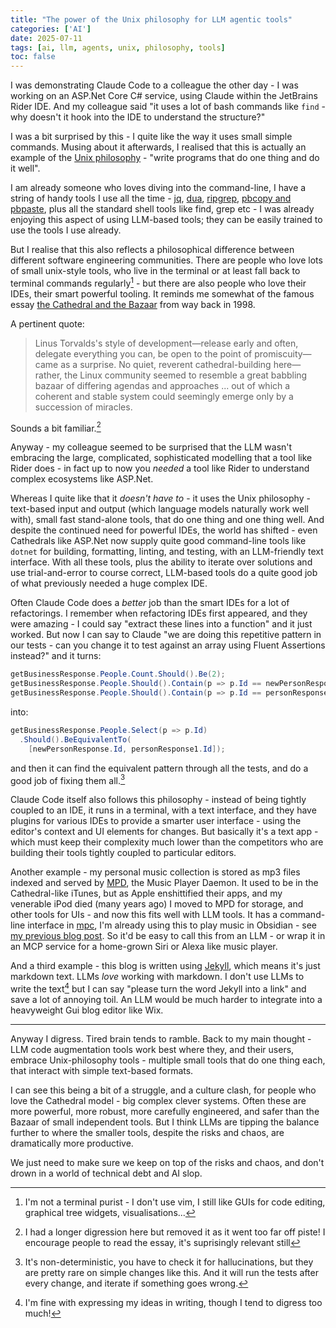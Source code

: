 ```yaml
---
title: "The power of the Unix philosophy for LLM agentic tools"
categories: ['AI']
date: 2025-07-11
tags: [ai, llm, agents, unix, philosophy, tools]
toc: false
---
```


I was demonstrating Claude Code to a colleague the other day - I was working on an ASP.Net Core C# service, using Claude within the JetBrains Rider IDE. And my colleague said "it uses a lot of bash commands like `find` - why doesn't it hook into the IDE to understand the structure?"

I was a bit surprised by this - I quite like the way it uses small simple commands. Musing about it afterwards, I realised that this is actually an example of the [Unix philosophy](https://en.wikipedia.org/wiki/Unix_philosophy) - "write programs that do one thing and do it well".

I am already someone who loves diving into the command-line, I have a string of handy tools I use all the time - [jq](https://jqlang.github.io/jq/), [dua](https://github.com/Byron/dua-cli), [ripgrep](https://github.com/BurntSushi/ripgrep), [pbcopy and pbpaste](https://osxdaily.com/2007/03/05/manipulating-the-clipboard-from-the-command-line/), plus all the standard shell tools like find, grep etc - I was already enjoying this aspect of using LLM-based tools; they can be easily trained to use the tools I use already.

But I realise that this also reflects a philosophical difference between different software engineering communities. There are people who love lots of small unix-style tools, who live in the terminal or at least fall back to terminal commands regularly[^1] - but there are also people who love their IDEs, their smart powerful tooling. It reminds me somewhat of the famous essay [the Cathedral and the Bazaar](http://www.catb.org/~esr/writings/cathedral-bazaar/cathedral-bazaar/) from way back in 1998.

[^1]: I'm not a terminal purist - I don't use vim, I still like GUIs for code editing, graphical tree widgets, visualisations...

A pertinent quote:

> Linus Torvalds's style of development—release early and often, delegate everything you can, be open to the point of promiscuity—came as a surprise. No quiet, reverent cathedral-building here—rather, the Linux community seemed to resemble a great babbling bazaar of differing agendas and approaches ... out of which a coherent and stable system could seemingly emerge only by a succession of miracles.

Sounds a bit familiar.[^2]

[^2]: I had a longer digression here but removed it as it went too far off piste! I encourage people to read the essay, it's suprisingly relevant still

Anyway - my colleague seemed to be surprised that the LLM wasn't embracing the large, complicated, sophisticated modelling that a tool like Rider does - in fact up to now you _needed_ a tool like Rider to understand complex ecosystems like ASP.Net.

Whereas I quite like that it _doesn't have to_ - it uses the Unix philosophy - text-based input and output (which language models naturally work well with), small fast stand-alone tools, that do one thing and one thing well. And despite the continued need for powerful IDEs, the world has shifted - even Cathedrals like ASP.Net now supply quite good command-line tools like `dotnet` for building, formatting, linting, and testing, with an LLM-friendly text interface. With all these tools, plus the ability to iterate over solutions and use trial-and-error to course correct, LLM-based tools do a quite good job of what previously needed a huge complex IDE.

Often Claude Code does a _better_ job than the smart IDEs for a lot of refactorings. I remember when refactoring IDEs first appeared, and they were amazing - I could say "extract these lines into a function" and it just worked. But now I can say to Claude "we are doing this repetitive pattern in our tests - can you change it to test against an array using Fluent Assertions instead?" and it turns:

```csharp
getBusinessResponse.People.Count.Should().Be(2);
getBusinessResponse.People.Should().Contain(p => p.Id == newPersonResponse.Id);
getBusinessResponse.People.Should().Contain(p => p.Id == personResponse1.Id);
```

into:

```csharp
getBusinessResponse.People.Select(p => p.Id)
  .Should().BeEquivalentTo(
    [newPersonResponse.Id, personResponse1.Id]);
```

and then it can find the equivalent pattern through all the tests, and do a good job of fixing them all.[^3]

[^3]: It's non-deterministic, you have to check it for hallucinations, but they are pretty rare on simple changes like this. And it will run the tests after every change, and iterate if something goes wrong.

Claude Code itself also follows this philosophy - instead of being tightly coupled to an IDE, it runs in a terminal, with a text interface, and they have plugins for various IDEs to provide a smarter user interface - using the editor's context and UI elements for changes.  But basically it's a text app - which must keep their complexity much lower than the competitors who are building their tools tightly coupled to particular editors.

Another example - my personal music collection is stored as mp3 files indexed and served by [MPD](https://www.musicpd.org/), the Music Player Daemon. It used to be in the Cathedral-like iTunes, but as Apple enshittified their apps, and my venerable iPod died (many years ago) I moved to MPD for storage, and other tools for UIs - and now this fits well with LLM tools. It has a command-line interface in [mpc](https://www.musicpd.org/clients/mpc/), I'm already using this to play music in Obsidian - see [my previous blog post](/2024/09/06/custom-mac-uri-schemes-obsidian). So it'd be easy to call this from an LLM - or wrap it in an MCP service for a home-grown Siri or Alexa like music player.

And a third example - this blog is written using [Jekyll](https://jekyllrb.com/), which means it's just markdown text. LLMs _love_ working with markdown. I don't use LLMs to write the text[^4] but I can say "please turn the word Jekyll into a link" and save a lot of annoying toil. An LLM would be much harder to integrate into a heavyweight Gui blog editor like Wix.

[^4]: I'm fine with expressing my ideas in writing, though I tend to digress too much!

---

Anyway I digress. Tired brain tends to ramble. Back to my main thought - LLM code augmentation tools work best where they, and their users, embrace Unix-philosophy tools - multiple small tools that do one thing each, that interact with simple text-based formats.

I can see this being a bit of a struggle, and a culture clash, for people who love the Cathedral model - big complex clever systems. Often these are more powerful, more robust, more carefully engineered, and safer than the Bazaar of small independent tools. But I think LLMs are tipping the balance further to where the smaller tools, despite the risks and chaos, are dramatically more productive.

We just need to make sure we keep on top of the risks and chaos, and don't drown in a world of technical debt and AI slop.
